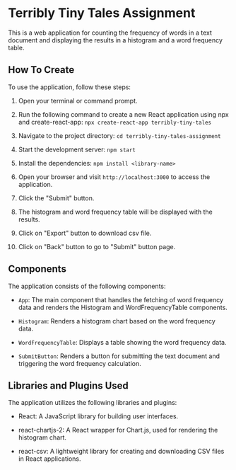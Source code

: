 # Terribly Tiny Tales Assignment

This is a web application for counting the frequency of words in a text document and displaying the results in a histogram and a word frequency table.

## How To Create

To use the application, follow these steps:

1. Open your terminal or command prompt.

2. Run the following command to create a new React application using npx and create-react-app: `npx create-react-app terribly-tiny-tales`

3. Navigate to the project directory: `cd terribly-tiny-tales-assignment`

4. Start the development server: `npm start`

5. Install the dependencies: `npm install <library-name>`

6. Open your browser and visit `http://localhost:3000` to access the application.

7. Click the "Submit" button.

8. The histogram and word frequency table will be displayed with the results.

9. Click on "Export" button to download csv file.

10. Click on "Back" button to go to "Submit" button page.

## Components

The application consists of the following components:

- `App`: The main component that handles the fetching of word frequency data and renders the Histogram and WordFrequencyTable components.

- `Histogram`: Renders a histogram chart based on the word frequency data.

- `WordFrequencyTable`: Displays a table showing the word frequency data.

- `SubmitButton`: Renders a button for submitting the text document and triggering the word frequency calculation.

## Libraries and Plugins Used

The application utilizes the following libraries and plugins:

- React: A JavaScript library for building user interfaces.

- react-chartjs-2: A React wrapper for Chart.js, used for rendering the histogram chart.

- react-csv: A lightweight library for creating and downloading CSV files in React applications.
